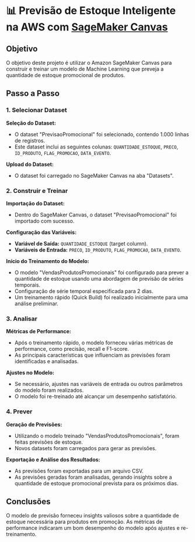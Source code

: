 # 📊 Previsão de Estoque Inteligente na AWS com [SageMaker Canvas](https://aws.amazon.com/pt/sagemaker/canvas/)

## Objetivo
O objetivo deste projeto é utilizar o Amazon SageMaker Canvas para construir e treinar um modelo de Machine Learning que preveja a quantidade de estoque promocional de produtos.

## Passo a Passo

### 1. Selecionar Dataset

**Seleção do Dataset:**

- O dataset "PrevisaoPromocional" foi selecionado, contendo 1.000 linhas de registros.
- Este dataset inclui as seguintes colunas: `QUANTIDADE_ESTOQUE`, `PRECO`, `ID_PRODUTO`, `FLAG_PROMOCAO`, `DATA_EVENTO`.

**Upload do Dataset:**

- O dataset foi carregado no SageMaker Canvas na aba "Datasets".

### 2. Construir e Treinar

**Importação do Dataset:**

- Dentro do SageMaker Canvas, o dataset "PrevisaoPromocional" foi importado com sucesso.

**Configuração das Variáveis:**

- **Variável de Saída:** `QUANTIDADE_ESTOQUE` (target column).
- **Variáveis de Entrada:** `PRECO`, `ID_PRODUTO`, `FLAG_PROMOCAO`, `DATA_EVENTO`.

**Início do Treinamento do Modelo:**

- O modelo "VendasProdutosPromocionais" foi configurado para prever a quantidade de estoque usando uma abordagem de previsão de séries temporais.
- Configuração de série temporal especificada para 2 dias.
- Um treinamento rápido (Quick Build) foi realizado inicialmente para uma análise preliminar.

### 3. Analisar

**Métricas de Performance:**
- Após o treinamento rápido, o modelo forneceu várias métricas de performance, como precisão, recall e F1-score.
- As principais características que influenciam as previsões foram identificadas e analisadas.

**Ajustes no Modelo:**
- Se necessário, ajustes nas variáveis de entrada ou outros parâmetros do modelo foram realizados.
- O modelo foi re-treinado até alcançar um desempenho satisfatório.

### 4. Prever

**Geração de Previsões:**

- Utilizando o modelo treinado "VendasProdutosPromocionais", foram feitas previsões de estoque.
- Novos datasets foram carregados para gerar as previsões.

**Exportação e Análise dos Resultados:**

- As previsões foram exportadas para um arquivo CSV.
- As previsões geradas foram analisadas, gerando insights sobre a quantidade de estoque promocional prevista para os próximos dias.

## Conclusões

O modelo de previsão forneceu insights valiosos sobre a quantidade de estoque necessária para produtos em promoção. As métricas de performance indicaram um bom desempenho do modelo após ajustes e re-treinamento.
